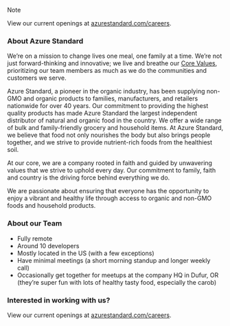 > [!NOTE]
> View our current openings at [azurestandard.com/careers](https://www.azurestandard.com/careers).

### About Azure Standard

We’re on a mission to change lives one meal, one family at a time. We’re not just forward-thinking and innovative; we live and breathe our [Core Values](https://www.azurestandard.com/core-values), prioritizing our team members as much as we do the communities and customers we serve.

Azure Standard, a pioneer in the organic industry, has been supplying non-GMO and organic products to families, manufacturers, and retailers nationwide for over 40 years. Our commitment to providing the highest quality products has made Azure Standard the largest independent distributor of natural and organic food in the country. We offer a wide range of bulk and family-friendly grocery and household items. At Azure Standard, we believe that food not only nourishes the body but also brings people together, and we strive to provide nutrient-rich foods from the healthiest soil.

At our core, we are a company rooted in faith and guided by unwavering values that we strive to uphold every day. Our commitment to family, faith and country is the driving force behind everything we do.

We are passionate about ensuring that everyone has the opportunity to enjoy a vibrant and healthy life through access to organic and non-GMO foods and household products.

### About our Team

- Fully remote
- Around 10 developers
- Mostly located in the US (with a few exceptions)
- Have minimal meetings (a short morning standup and longer weekly call)
- Occasionally get together for meetups at the company HQ in Dufur, OR (they’re super fun with lots of healthy tasty food, especially the carob)

### Interested in working with us?

View our current openings at [azurestandard.com/careers](https://www.azurestandard.com/careers).
